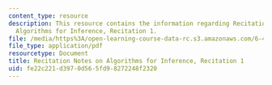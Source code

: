 ```yaml
---
content_type: resource
description: This resource contains the information regarding Recitation Notes on
  Algorithms for Inference, Recitation 1.
file: /media/https%3A/open-learning-course-data-rc.s3.amazonaws.com/6-438-algorithms-for-inference-fall-2014/fe22c221d3970d565fd98272248f2320_MIT6_438F14_rec1.pdf
file_type: application/pdf
resourcetype: Document
title: Recitation Notes on Algorithms for Inference, Recitation 1
uid: fe22c221-d397-0d56-5fd9-8272248f2320
---
```

